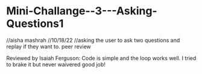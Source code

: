 # Mini-Challange--3---Asking-Questions1
//aisha mashrah 
//10/18/22
//asking the user to ask two questions and replay if they want to.
peer review 


Reviewed by Isaiah Ferguson: Code is simple and the loop works well. I tried to brake it but never waivered good job!